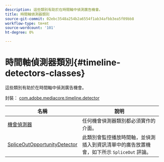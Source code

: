 ```yaml
---
description: 這些類別有助於在時間軸中偵測廣告機會。
title: 時間軸偵測器類別
source-git-commit: 02ebc3548a254b2a6554f1ab34afbb3ea5f09bb8
workflow-type: tm+mt
source-wordcount: '101'
ht-degree: 0%

---
```


# 時間軸偵測器類別{#timeline-detectors-classes}

這些類別有助於在時間軸中偵測廣告機會。

封裝： [com.adobe.mediacore.timeline.detector](https://help.adobe.com/en_US/primetime/api/psdk/asdoc-dhls_1.4/com/adobe/mediacore/timeline/detectors/package-detail.html)

| 名稱 | 說明 |
|---|---|
| [機會偵測器](https://help.adobe.com/en_US/primetime/api/psdk/asdoc-dhls_1.4/com/adobe/mediacore/timeline/detectors/OpportunityDetector.html) | 任何機會偵測器類別都必須實作的介面。 |
| [SpliceOutOpportunityDetector](https://help.adobe.com/en_US/primetime/api/psdk/asdoc-dhls_1.4/com/adobe/mediacore/timeline/detectors/SpliceOutOpportunityDetector.html) | 此類別會監控播放時間軸，並偵測插入到資訊清單中的廣告放置機會，如下所示 `SpliceOut` 評論。 |
